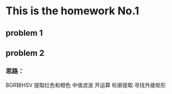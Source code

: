 # This is the homework No.1
## problem 1
## problem 2
### 思路：
BGR转HSV
提取红⾊和橙⾊ 
中值滤波
开运算
轮廓提取
寻找外接矩形

    